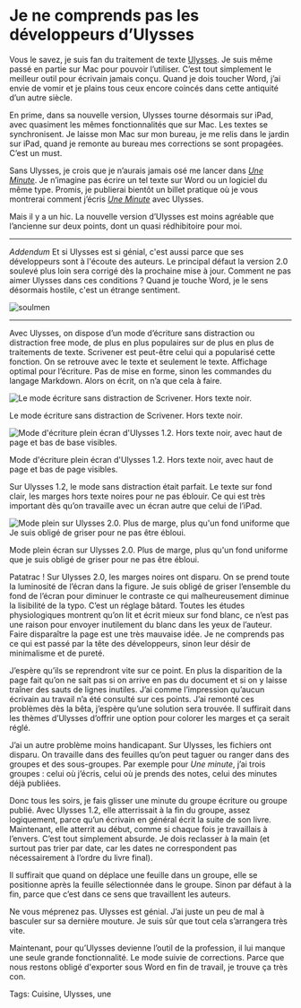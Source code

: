 # Je ne comprends pas les développeurs d’Ulysses

Vous le savez, je suis fan du traitement de texte [Ulysses](http://www.ulyssesapp.com/). Je suis même passé en partie sur Mac pour pouvoir l’utiliser. C’est tout simplement le meilleur outil pour écrivain jamais conçu. Quand je dois toucher Word, j’ai envie de vomir et je plains tous ceux encore coincés dans cette antiquité d’un autre siècle.

En prime, dans sa nouvelle version, Ulysses tourne désormais sur iPad, avec quasiment les mêmes fonctionnalités que sur Mac. Les textes se synchronisent. Je laisse mon Mac sur mon bureau, je me relis dans le jardin sur iPad, quand je remonte au bureau mes corrections se sont propagées. C’est un must.

Sans Ulysses, je crois que je n’aurais jamais osé me lancer dans [*Une Minute*](http://www.wattpad.com/story/29694130-1-minute). Je n’imagine pas écrire un tel texte sur Word ou un logiciel du même type. Promis, je publierai bientôt un billet pratique où je vous montrerai comment j’écris [*Une Minute*](http://www.wattpad.com/story/29694130-1-minute) avec Ulysses.

Mais il y a un hic. La nouvelle version d’Ulysses est moins agréable que l’ancienne sur deux points, dont un quasi rédhibitoire pour moi.

---

*Addendum* Et si Ulysses est si génial, c'est aussi parce que ses développeurs sont à l'écoute des auteurs. Le principal défaut la version 2.0 soulevé plus loin sera corrigé dès la prochaine mise à jour. Comment ne pas aimer Ulysses dans ces conditions ? Quand je touche Word, je le sens désormais hostile, c'est un étrange sentiment.

![soulmen](https://tcrouzet.com/images_tc/2015/03/soulmen-600x609.jpg)

---

Avec Ulysses, on dispose d’un mode d’écriture sans distraction ou distraction free mode, de plus en plus populaires sur de plus en plus de traitements de texte. Scrivener est peut-être celui qui a popularisé cette fonction. On se retrouve avec le texte et seulement le texte. Affichage optimal pour l’écriture. Pas de mise en forme, sinon les commandes du langage Markdown. Alors on écrit, on n’a que cela à faire.

![Le mode écriture sans distraction de Scrivener. Hors texte noir.](https://tcrouzet.com/images_tc/2015/03/dfree1.png)

Le mode écriture sans distraction de Scrivener. Hors texte noir.

![Mode d'écriture plein écran d'Ulysses 1.2. Hors texte noir, avec haut de page et bas de base visibles.](https://tcrouzet.com/images_tc/2015/03/dfree2.png)

Mode d'écriture plein écran d'Ulysses 1.2. Hors texte noir, avec haut de page et bas de page visibles.

Sur Ulysses 1.2, le mode sans distraction était parfait. Le texte sur fond clair, les marges hors texte noires pour ne pas éblouir. Ce qui est très important dès qu’on travaille avec un écran autre que celui de l’iPad.

![Mode plein sur Ulysses 2.0. Plus de marge, plus qu'un fond uniforme que Je suis obligé de griser pour ne pas être ébloui.](https://tcrouzet.com/images_tc/2015/03/dfree3.png)

Mode plein écran sur Ulysses 2.0. Plus de marge, plus qu'un fond uniforme que je suis obligé de griser pour ne pas être ébloui.

Patatrac ! Sur Ulysses 2.0, les marges noires ont disparu. On se prend toute la luminosité de l’écran dans la figure. Je suis obligé de griser l’ensemble du fond de l’écran pour diminuer le contraste ce qui malheureusement diminue la lisibilité de la typo. C’est un réglage bâtard. Toutes les études physiologiques montrent qu’on lit et écrit mieux sur fond blanc, ce n’est pas une raison pour envoyer inutilement du blanc dans les yeux de l’auteur. Faire disparaître la page est une très mauvaise idée. Je ne comprends pas ce qui est passé par la tête des développeurs, sinon leur désir de minimalisme et de pureté.

J’espère qu’ils se reprendront vite sur ce point. En plus la disparition de la page fait qu’on ne sait pas si on arrive en pas du document et si on y laisse traîner des sauts de lignes inutiles. J’ai comme l’impression qu’aucun écrivain au travail n’a été consulté sur ces points. J’ai remonté ces problèmes dès la bêta, j’espère qu’une solution sera trouvée. Il suffirait dans les thèmes d’Ulysses d’offrir une option pour colorer les marges et ça serait réglé.

J’ai un autre problème moins handicapant. Sur Ulysses, les fichiers ont disparu. On travaille dans des feuilles qu’on peut taguer ou ranger dans des groupes et des sous-groupes. Par exemple pour *Une minute*, j’ai trois groupes : celui où j’écris, celui où je prends des notes, celui des minutes déjà publiées.

Donc tous les soirs, je fais glisser une minute du groupe écriture ou groupe publié. Avec Ulysses 1.2, elle atterrissait à la fin du groupe, assez logiquement, parce qu’un écrivain en général écrit la suite de son livre. Maintenant, elle atterrit au début, comme si chaque fois je travaillais à l’envers. C’est tout simplement absurde. Je dois reclasser à la main (et surtout pas trier par date, car les dates ne correspondent pas nécessairement à l’ordre du livre final).

Il suffirait que quand on déplace une feuille dans un groupe, elle se positionne après la feuille sélectionnée dans le groupe. Sinon par défaut à la fin, parce que c’est dans ce sens que travaillent les auteurs.

Ne vous méprenez pas. Ulysses est génial. J’ai juste un peu de mal à basculer sur sa dernière mouture. Je suis sûr que tout cela s’arrangera très vite.

Maintenant, pour qu’Ulysses devienne l’outil de la profession, il lui manque une seule grande fonctionnalité. Le mode suivie de corrections. Parce que nous restons obligé d'exporter sous Word en fin de travail, je trouve ça très con.

Tags: Cuisine, Ulysses, une